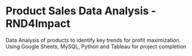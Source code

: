 # Product Sales Data Analysis - RND4Impact
Data Analysis of products to identify key trends for profit maximization. Using Google Sheets, MySQL, Python and Tableau for project completion
